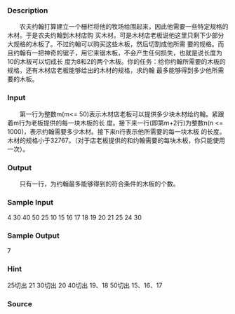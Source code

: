 
### Description
　　农夫约翰打算建立一个栅栏将他的牧场给围起来，因此他需要一些特定规格的木材。于是农夫约翰到木材店购
买木材。可是木材店老板说他这里只剩下少部分大规格的木板了。不过约翰可以购买这些木板，然后切割成他所需
要的规格。而且约翰有一把神奇的锯子，用它来锯木板，不会产生任何损失，也就是说长度为10的木板可以切成长
度为8和2的两个木板。你的任务：给你约翰所需要的木板的规格，还有木材店老板能够给出的木材的规格，求约翰
最多能够得到多少他所需要的木板。
### Input
　　第一行为整数m(m<= 50)表示木材店老板可以提供多少块木材给约翰。紧跟着m行为老板提供的每一块木板的长
度。接下来一行(即第m+2行)为整数n(n <= 1000)，表示约翰需要多少木材。接下来n行表示他所需要的每一块木板
的长度。木材的规格小于32767。（对于店老板提供的和约翰需要的每块木板，你只能使用一次）。
### Output
　　只有一行，为约翰最多能够得到的符合条件的木板的个数。
### Sample Input
4
30
40
50
25
10
15
16
17
18
19
20
21
25
24
30
### Sample Output
7
### Hint
25切出 21 30切出 20 40切出 19、18 50切出 15、16、17
### Source
